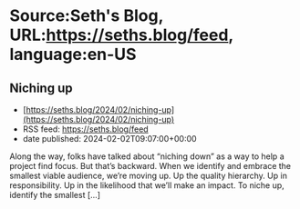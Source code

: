 # Source:Seth's Blog, URL:https://seths.blog/feed, language:en-US

## Niching up
 - [https://seths.blog/2024/02/niching-up](https://seths.blog/2024/02/niching-up)
 - RSS feed: https://seths.blog/feed
 - date published: 2024-02-02T09:07:00+00:00

Along the way, folks have talked about &#8220;niching down&#8221; as a way to help a project find focus. But that&#8217;s backward. When we identify and embrace the smallest viable audience, we&#8217;re moving up. Up the quality hierarchy. Up in responsibility. Up in the likelihood that we&#8217;ll make an impact. To niche up, identify the smallest [&#8230;]

